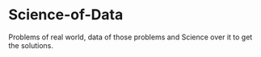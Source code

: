 # Science-of-Data
Problems of real world, data of those problems and Science over it to get the solutions. 
